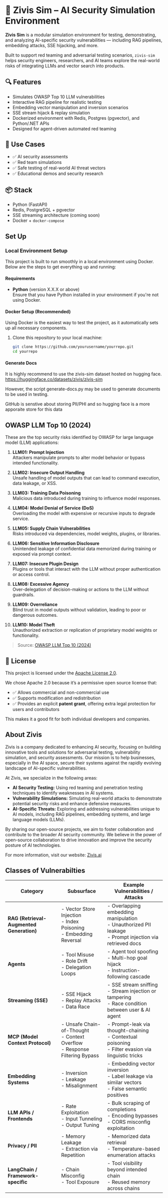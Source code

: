 # 🧪 Zivis Sim – AI Security Simulation Environment

**Zivis Sim** is a modular simulation environment for testing, demonstrating, and analyzing AI-specific security vulnerabilities — including RAG pipelines, embedding attacks, SSE hijacking, and more.

Built to support red teaming and adversarial testing scenarios, `zivis-sim` helps security engineers, researchers, and AI teams explore the real-world risks of integrating LLMs and vector search into products.

## 🔍 Features

- Simulates OWASP Top 10 LLM vulnerabilities
- Interactive RAG pipeline for realistic testing
- Embedding vector manipulation and inversion scenarios
- SSE stream hijack & replay simulation
- Dockerized environment with Redis, Postgres (pgvector), and Python/.NET APIs
- Designed for agent-driven automated red teaming

## 🚀 Use Cases

- ✅ AI security assessments
- ✅ Red team simulations
- ✅ Safe testing of real-world AI threat vectors
- ✅ Educational demos and security research

## 📦 Stack

- Python (FastAPI)
- Redis, PostgreSQL + pgvector
- SSE streaming architecture (coming soon)
- Docker + `docker-compose`

## Set Up

### Local Environment Setup

This project is built to run smoothly in a local environment using Docker. Below are the steps to get everything up and running:

#### Requirements
- **Python** (version X.X.X or above)  
  Ensure that you have Python installed in your environment if you're not using Docker.

#### Docker Setup (Recommended)

Using Docker is the easiest way to test the project, as it automatically sets up all necessary components.

1. Clone this repository to your local machine:
   ```bash
   git clone https://github.com/yourusername/yourrepo.git
   cd yourrepo


#### Generate Docs
It is highly recommend to use the zivis-sim dataset hosted on hugging face.
https://huggingface.co/datasets/zivis/zivis-sim

However, the script generate-docs.py may be used to generate documents to be used in testing. 

GitHub is senstive about storing PII/PHI and so hugging face is a more apporaite store for this data


## OWASP LLM Top 10 (2024)

These are the top security risks identified by OWASP for large language model (LLM) applications:

1. **LLM01: Prompt Injection**  
   Attackers manipulate prompts to alter model behavior or bypass intended functionality.

2. **LLM02: Insecure Output Handling**  
   Unsafe handling of model outputs that can lead to command execution, data leakage, or XSS.

3. **LLM03: Training Data Poisoning**  
   Malicious data introduced during training to influence model responses.

4. **LLM04: Model Denial of Service (DoS)**  
   Overloading the model with expensive or recursive inputs to degrade service.

5. **LLM05: Supply Chain Vulnerabilities**  
   Risks introduced via dependencies, model weights, plugins, or libraries.

6. **LLM06: Sensitive Information Disclosure**  
   Unintended leakage of confidential data memorized during training or exposed via prompt context.

7. **LLM07: Insecure Plugin Design**  
   Plugins or tools that interact with the LLM without proper authentication or access control.

8. **LLM08: Excessive Agency**  
   Over-delegation of decision-making or actions to the LLM without guardrails.

9. **LLM09: Overreliance**  
   Blind trust in model outputs without validation, leading to poor or dangerous outcomes.

10. **LLM10: Model Theft**  
   Unauthorized extraction or replication of proprietary model weights or functionality.

> Source: [OWASP LLM Top 10 (2024)](https://owasp.org/www-project-top-10-for-large-language-model-applications/)


## 📄 License

This project is licensed under the [Apache License 2.0](https://www.apache.org/licenses/LICENSE-2.0).

We chose Apache 2.0 because it’s a permissive open source license that:
- ✅ Allows commercial and non-commercial use
- ✅ Supports modification and redistribution
- ✅ Provides an explicit **patent grant**, offering extra legal protection for users and contributors

This makes it a good fit for both individual developers and companies.



## About Zivis

Zivis is a company dedicated to enhancing AI security, focusing on building innovative tools and solutions for adversarial testing, vulnerability simulation, and security assessments. Our mission is to help businesses, especially in the AI space, secure their systems against the rapidly evolving landscape of AI-specific vulnerabilities.

At Zivis, we specialize in the following areas:
- **AI Security Testing:** Using red teaming and penetration testing techniques to identify weaknesses in AI systems.
- **Vulnerability Simulations:** Simulating real-world attacks to demonstrate potential security risks and enhance defensive measures.
- **AI-Specific Threats:** Exploring and addressing vulnerabilities unique to AI models, including RAG pipelines, embedding systems, and large language models (LLMs).

By sharing our open-source projects, we aim to foster collaboration and contribute to the broader AI security community. We believe in the power of open-source collaboration to drive innovation and improve the security posture of AI technologies.

For more information, visit our website: [Zivis.ai](https://zivis.ai)



## Classes of Vulnerabilties

| **Category**                             | **Subsurface**                                                                 | **Example Vulnerabilities / Attacks**                                                                       |
| ---------------------------------------- | ------------------------------------------------------------------------------ | ----------------------------------------------------------------------------------------------------------- |
| **RAG (Retrieval-Augmented Generation)** | - Vector Store Injection<br>- Index Poisoning<br>- Embedding Reversal          | - Overlapping embedding manipulation<br>- Unauthorized PII leakage<br>- Prompt injection via retrieved docs |
| **Agents**                               | - Tool Misuse<br>- Role Drift<br>- Delegation Loops                            | - Agent tool spoofing<br>- Multi-hop goal hijack<br>- Instruction-following cascade                         |
| **Streaming (SSE)**                      | - SSE Hijack<br>- Replay Attacks<br>- Data Race                                | - SSE stream sniffing<br>- Stream injection or tampering<br>- Race condition between user & AI agent        |
| **MCP (Model Context Protocol)**         | - Unsafe Chain-of-Thought<br>- Context Overflow<br>- Response Filtering Bypass | - Prompt-leak via thought-chaining<br>- Contextual poisoning<br>- Filter evasion via linguistic tricks      |
| **Embedding Systems**                    | - Inversion<br>- Leakage<br>- Misalignment                                     | - Embedding vector inversion<br>- Label leakage via similar vectors<br>- False semantic positives           |
| **LLM APIs / Frontends**                 | - Rate Exploitation<br>- Input Tunneling<br>- Output Tuning                    | - Bulk scraping of completions<br>- Encoding bypasses<br>- CORS misconfig exploitation                      |
| **Privacy / PII**                        | - Memory Leakage<br>- Extraction via Repetition                                | - Memorized data retrieval<br>- Temperature-based enumeration attacks                                       |
| **LangChain / Framework-specific**       | - Chain Misconfig<br>- Tool Exposure                                           | - Tool visibility beyond intended chain<br>- Reused memory across chains                                    |

